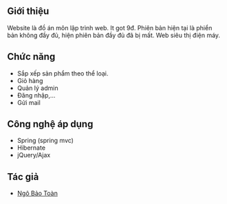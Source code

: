 ## Giới thiệu
Website là đồ án môn lập trình web. It got 9đ. Phiên bản hiện tại là phiển bản không đầy đủ, hiện phiên bản đầy đủ đã bị mất.
Web siêu thị điện máy.

## Chức năng
- Sắp xếp sản phẩm theo thể loại.
- Giỏ hàng
- Quản lý admin
- Đăng nhập,...
- Gửi mail

## Công nghệ áp dụng
- Spring (spring mvc)
- Hibernate
- jQuery/Ajax

## Tác giả
- [Ngô Bảo Toàn]

[//]:#
[Ngô Bảo Toàn]: <https://www.facebook.com/baotoan95>